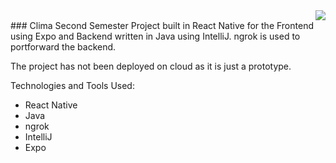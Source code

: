 <div id="header" align="right">
  <img src="https://i.ibb.co/ZgPWNdb/final-One-Filelogo.jpg"/>
</div>
### Clima
Second Semester Project built in React Native for the Frontend using Expo and Backend written in Java using IntelliJ. ngrok is used to portforward the backend. 

The project has not been deployed on cloud as it is just a prototype.

Technologies and Tools Used:
- React Native
- Java
- ngrok
- IntelliJ
- Expo

